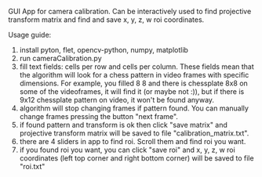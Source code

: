 GUI App for camera calibration. Can be interactively used to find projective transform matrix and find and save x, y, z, w roi coordinates.

Usage guide:
1) install pyton, flet, opencv-python, numpy, matplotlib
2) run cameraCalibration.py
3) fill text fields: cells per row and cells per column. These fields mean that the algorithm will look for a chess pattern in video frames with specific dimensions.
For example, you filled 8 8 and there is chessplate 8x8 on some of the videoframes, it will find it (or maybe not :)), but if there is 9x12 chessplate pattern on video, it won't be found anyway.
4) algorithm will stop changing frames if pattern found. You can manually change frames pressing the button "next frame".
5) if found pattern and transform is ok then click "save matrix" and projective transform matrix will be saved to file "calibration_matrix.txt".
6) there are 4 sliders in app to find roi. Scroll them and find roi you want.
7) if you found roi you want, you can click "save roi" and x, y, z, w roi coordinates (left top corner and right bottom corner) will be saved to file "roi.txt"
